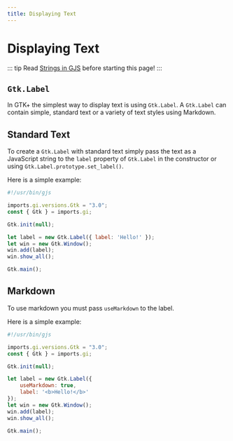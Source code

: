 ```yaml
---
title: Displaying Text
---
```


# Displaying Text

::: tip
Read [Strings in GJS](../../gjs/strings.html) before starting this page!
:::

## `Gtk.Label`

In GTK+ the simplest way to display text is using `Gtk.Label`. A `Gtk.Label` can contain simple, standard text or a variety of text styles using Markdown.

## Standard Text

To create a `Gtk.Label` with standard text simply pass the text as a JavaScript string to the `label` property of `Gtk.Label` in the constructor or using `Gtk.Label.prototype.set_label()`.

Here is a simple example:

```js
#!/usr/bin/gjs

imports.gi.versions.Gtk = "3.0";
const { Gtk } = imports.gi;

Gtk.init(null);

let label = new Gtk.Label({ label: 'Hello!' });
let win = new Gtk.Window();
win.add(label);
win.show_all();

Gtk.main();
```

## Markdown

To use markdown you must pass `useMarkdown` to the label.

Here is a simple example:

```js
#!/usr/bin/gjs

imports.gi.versions.Gtk = "3.0";
const { Gtk } = imports.gi;

Gtk.init(null);

let label = new Gtk.Label({
    useMarkdown: true,
    label: '<b>Hello!</b>'
});
let win = new Gtk.Window();
win.add(label);
win.show_all();

Gtk.main();
```

